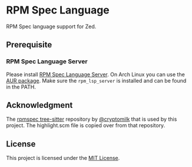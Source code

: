 # RPM Spec Language

RPM Spec language support for Zed.

## Prerequisite

### RPM Spec Language Server

Please install [RPM Spec Language Server](https://github.com/dcermak/rpm-spec-language-server).
On Arch Linux you can use the [AUR package](https://aur.archlinux.org/packages/rpm-spec-language-server-git).
Make sure the `rpm_lsp_server` is installed and can be found in the PATH.

## Acknowledgment

The [rpmspec tree-sitter](https://gitlab.com/cryptomilk/tree-sitter-rpmspec) repository by [@cryptomilk](https://gitlab.com/cryptomilk) that is used by this project.
The highlight.scm file is copied over from that repository.

## License

This project is licensed under the [MIT License](LICENSE).
